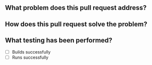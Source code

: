 ## What problem does this pull request address?
<!-- Give a summary of the problem being fixed or the enhancement being implemented. Tag the issue or task wherever possible. -->

## How does this pull request solve the problem?
<!-- Give a summary of the solution being implemented and any details that will help the reviewer understand the changes. Explain why you chose this approach and any relevant design decisions you made. Are there any consequences beyond the scope of the problem being addressed? -->

## What testing has been performed?
<!-- Use checkboxes to list tests from your test plan and check them off as they are completed. -->
<!-- If applicable, explain which tests will be done after the pull request is merged. -->
<!-- If no testing is done or applicable, please describe your rationale behind it. -->

- [ ] Builds successfully
- [ ] Runs successfully
